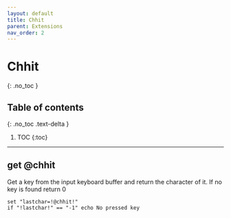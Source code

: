 ```yaml
---
layout: default
title: Chhit
parent: Extensions
nav_order: 2
---
```


# Chhit
{: .no_toc }

## Table of contents
{: .no_toc .text-delta }

1. TOC
{:toc}

---

## get @chhit
Get a key from the input keyboard buffer and return the character of it.
If no key is found return 0

```batch
set "lastchar=!@chhit!"
if "!lastchar!" == "-1" echo No pressed key
```
